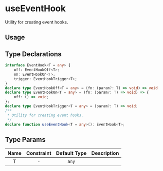 # useEventHook

Utility for creating event hooks.

## Usage

## Type Declarations

```ts
interface EventHook<T = any> {
    off: EventHookOff<T>;
    on: EventHookOn<T>;
    trigger: EventHookTrigger<T>;
}
declare type EventHookOff<T = any> = (fn: (param?: T) => void) => void;
declare type EventHookOn<T = any> = (fn: (param?: T) => void) => {
    off: () => void;
};
declare type EventHookTrigger<T = any> = (param?: T) => void;
/**
 * Utility for creating event hooks.
 */
declare function useEventHook<T = any>(): EventHook<T>;
```

## Type Params

| Name | Constraint | Default Type | Description |
| :--: | :--------: | :----------: | :---------: |
|  T   |     -      |    `any`     |             |
